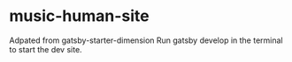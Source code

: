 # music-human-site

Adpated from gatsby-starter-dimension Run gatsby develop in the terminal to start the dev site.
